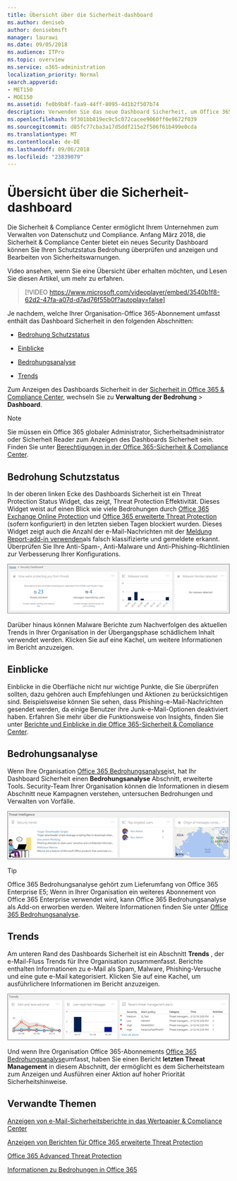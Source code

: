 ```yaml
---
title: Übersicht über die Sicherheit-dashboard
ms.author: deniseb
author: denisebmsft
manager: laurawi
ms.date: 09/05/2018
ms.audience: ITPro
ms.topic: overview
ms.service: o365-administration
localization_priority: Normal
search.appverid:
- MET150
- MOE150
ms.assetid: fe0b9b8f-faa9-44ff-8095-4d1b2f507b74
description: Verwenden Sie das neue Dashboard Sicherheit, um Office 365 Threat Protection Status überprüfen und anzeigen und Bearbeiten von Sicherheitswarnungen.
ms.openlocfilehash: 9f301bb819ec9c5c072cacee9060ff0e9672f039
ms.sourcegitcommit: d85fc77cba3a17d5ddf215e2f506f61b499e0cda
ms.translationtype: MT
ms.contentlocale: de-DE
ms.lasthandoff: 09/06/2018
ms.locfileid: "23839079"
---
```

# <a name="security-dashboard-overview"></a>Übersicht über die Sicherheit-dashboard

Die Sicherheit &amp; Compliance Center ermöglicht Ihrem Unternehmen zum Verwalten von Datenschutz und Compliance. Anfang März 2018, die Sicherheit &amp; Compliance Center bietet ein neues Security Dashboard können Sie Ihren Schutzstatus Bedrohung überprüfen und anzeigen und Bearbeiten von Sicherheitswarnungen. 
  
Video ansehen, wenn Sie eine Übersicht über erhalten möchten, und Lesen Sie diesen Artikel, um mehr zu erfahren.
  
> [!VIDEO https://www.microsoft.com/videoplayer/embed/3540b1f8-62d2-47fa-a07d-d7ad76f55b0f?autoplay=false]
  
Je nachdem, welche Ihrer Organisation-Office 365-Abonnement umfasst enthält das Dashboard Sicherheit in den folgenden Abschnitten:
  
- [Bedrohung Schutzstatus](#threat-protection-status)
    
- [Einblicke](#insights)
    
- [Bedrohungsanalyse](#threat-intelligence)
    
- [Trends](#trends)
    
Zum Anzeigen des Dashboards Sicherheit in der [Sicherheit in Office 365 &amp; Compliance Center](go-to-the-securitycompliance-center.md), wechseln Sie zu **Verwaltung der Bedrohung** \> **Dashboard**.
  
> [!NOTE]
> Sie müssen ein Office 365 globaler Administrator, Sicherheitsadministrator oder Sicherheit Reader zum Anzeigen des Dashboards Sicherheit sein. Finden Sie unter [Berechtigungen in der Office 365-Sicherheit &amp; Compliance Center](permissions-in-the-security-and-compliance-center.md). 
  
## <a name="threat-protection-status"></a>Bedrohung Schutzstatus

In der oberen linken Ecke des Dashboards Sicherheit ist ein Threat Protection Status Widget, das zeigt, Threat Protection Effektivität. Dieses Widget weist auf einen Blick wie viele Bedrohungen durch [Office 365 Exchange Online Protection](anti-spam-protection.md) und [Office 365 erweiterte Threat Protection](office-365-atp.md) (sofern konfiguriert) in den letzten sieben Tagen blockiert wurden. Dieses Widget zeigt auch die Anzahl der e-Mail-Nachrichten mit der [Meldung Report-add-in verwenden](https://support.office.com/article/b5caa9f1-cdf3-4443-af8c-ff724ea719d2)als falsch klassifizierte und gemeldete erkannt. Überprüfen Sie Ihre Anti-Spam-, Anti-Malware und Anti-Phishing-Richtlinien zur Verbesserung Ihrer Konfigurations.
  
![Threat Protection Widgets am oberen Rand des Security-Dashboards](media/5c7c644e-6b01-4bf8-b991-f6ba0fdc5717.png)
  
Darüber hinaus können Malware Berichte zum Nachverfolgen des aktuellen Trends in Ihrer Organisation in der Übergangsphase schädlichem Inhalt verwendet werden. Klicken Sie auf eine Kachel, um weitere Informationen im Bericht anzuzeigen.
  
## <a name="insights"></a>Einblicke

Einblicke in die Oberfläche nicht nur wichtige Punkte, die Sie überprüfen sollten, dazu gehören auch Empfehlungen und Aktionen zu berücksichtigen sind. Beispielsweise können Sie sehen, dass Phishing-e-Mail-Nachrichten gesendet werden, da einige Benutzer ihre Junk-e-Mail-Optionen deaktiviert haben. Erfahren Sie mehr über die Funktionsweise von Insights, finden Sie unter [Berichte und Einblicke in die Office 365-Sicherheit &amp; Compliance Center](reports-and-insights-in-security-and-compliance.md).
  
## <a name="threat-intelligence"></a>Bedrohungsanalyse

Wenn Ihre Organisation [Office 365 Bedrohungsanalyse](office-365-ti.md)ist, hat Ihr Dashboard Sicherheit einen **Bedrohungsanalyse** Abschnitt, erweiterte Tools. Security-Team Ihrer Organisation können die Informationen in diesem Abschnitt neue Kampagnen verstehen, untersuchen Bedrohungen und Verwalten von Vorfälle. 
  
![Bedrohungsanalyse hilft Ihnen das Verständnis von Ihrer Organisation in der Übergangsphase Angriffe](media/6ce67cf2-3bbb-4008-9c55-1b4c7af0471f.png)
  
> [!TIP]
> Office 365 Bedrohungsanalyse gehört zum Lieferumfang von Office 365 Enterprise E5; Wenn in Ihrer Organisation ein weiteres Abonnement von Office 365 Enterprise verwendet wird, kann Office 365 Bedrohungsanalyse als Add-on erworben werden. Weitere Informationen finden Sie unter [Office 365 Bedrohungsanalyse](office-365-ti.md). 
  
## <a name="trends"></a>Trends

Am unteren Rand des Dashboards Sicherheit ist ein Abschnitt **Trends** , der e-Mail-Fluss Trends für Ihre Organisation zusammenfasst. Berichte enthalten Informationen zu e-Mail als Spam, Malware, Phishing-Versuche und eine gute e-Mail kategorisiert. Klicken Sie auf eine Kachel, um ausführlichere Informationen im Bericht anzuzeigen. 
  
![Im Abschnitt Trends Überblick über die e-Mail-Fluss Trends für die Organisation](media/edec55c0-59f4-4510-ae91-4a50b7b3cd93.png)
  
Und wenn Ihre Organisation Office 365-Abonnements [Office 365 Bedrohungsanalyse](office-365-ti.md)umfasst, haben Sie einen Bericht **letzten Threat Management** in diesem Abschnitt, der ermöglicht es dem Sicherheitsteam zum Anzeigen und Ausführen einer Aktion auf hoher Priorität Sicherheitshinweise. 
  
## <a name="related-topics"></a>Verwandte Themen

[Anzeigen von e-Mail-Sicherheitsberichte in das Wertpapier &amp; Compliance Center](view-email-security-reports.md)
  
[Anzeigen von Berichten für Office 365 erweiterte Threat Protection](view-reports-for-atp.md)
  
[Office 365 Advanced Threat Protection](office-365-atp.md)
  
[Informationen zu Bedrohungen in Office 365](office-365-ti.md)
  

